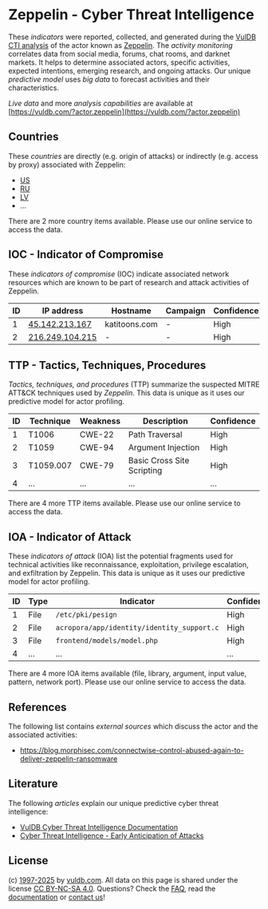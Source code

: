 # Zeppelin - Cyber Threat Intelligence

These _indicators_ were reported, collected, and generated during the [VulDB CTI analysis](https://vuldb.com/?kb.cti) of the actor known as [Zeppelin](https://vuldb.com/?actor.zeppelin). The _activity monitoring_ correlates data from social media, forums, chat rooms, and darknet markets. It helps to determine associated actors, specific activities, expected intentions, emerging research, and ongoing attacks. Our unique _predictive model_ uses _big data_ to forecast activities and their characteristics.

_Live data_ and more _analysis capabilities_ are available at [https://vuldb.com/?actor.zeppelin](https://vuldb.com/?actor.zeppelin)

## Countries

These _countries_ are directly (e.g. origin of attacks) or indirectly (e.g. access by proxy) associated with Zeppelin:

* [US](https://vuldb.com/?country.us)
* [RU](https://vuldb.com/?country.ru)
* [LV](https://vuldb.com/?country.lv)
* ...

There are 2 more country items available. Please use our online service to access the data.

## IOC - Indicator of Compromise

These _indicators of compromise_ (IOC) indicate associated network resources which are known to be part of research and attack activities of Zeppelin.

ID | IP address | Hostname | Campaign | Confidence
-- | ---------- | -------- | -------- | ----------
1 | [45.142.213.167](https://vuldb.com/?ip.45.142.213.167) | katitoons.com | - | High
2 | [216.249.104.215](https://vuldb.com/?ip.216.249.104.215) | - | - | High

## TTP - Tactics, Techniques, Procedures

_Tactics, techniques, and procedures_ (TTP) summarize the suspected MITRE ATT&CK techniques used by _Zeppelin_. This data is unique as it uses our predictive model for actor profiling.

ID | Technique | Weakness | Description | Confidence
-- | --------- | -------- | ----------- | ----------
1 | T1006 | CWE-22 | Path Traversal | High
2 | T1059 | CWE-94 | Argument Injection | High
3 | T1059.007 | CWE-79 | Basic Cross Site Scripting | High
4 | ... | ... | ... | ...

There are 4 more TTP items available. Please use our online service to access the data.

## IOA - Indicator of Attack

These _indicators of attack_ (IOA) list the potential fragments used for technical activities like reconnaissance, exploitation, privilege escalation, and exfiltration by Zeppelin. This data is unique as it uses our predictive model for actor profiling.

ID | Type | Indicator | Confidence
-- | ---- | --------- | ----------
1 | File | `/etc/pki/pesign` | High
2 | File | `acropora/app/identity/identity_support.c` | High
3 | File | `frontend/models/model.php` | High
4 | ... | ... | ...

There are 4 more IOA items available (file, library, argument, input value, pattern, network port). Please use our online service to access the data.

## References

The following list contains _external sources_ which discuss the actor and the associated activities:

* https://blog.morphisec.com/connectwise-control-abused-again-to-deliver-zeppelin-ransomware

## Literature

The following _articles_ explain our unique predictive cyber threat intelligence:

* [VulDB Cyber Threat Intelligence Documentation](https://vuldb.com/?kb.cti)
* [Cyber Threat Intelligence - Early Anticipation of Attacks](https://www.scip.ch/en/?labs.20201022)

## License

(c) [1997-2025](https://vuldb.com/?kb.changelog) by [vuldb.com](https://vuldb.com/?kb.about). All data on this page is shared under the license [CC BY-NC-SA 4.0](https://creativecommons.org/licenses/by-nc-sa/4.0/). Questions? Check the [FAQ](https://vuldb.com/?kb.faq), read the [documentation](https://vuldb.com/?kb) or [contact us](https://vuldb.com/?contact)!
